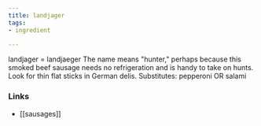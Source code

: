 ```yaml
---
title: landjager
tags:
- ingredient

---
```

landjager = landjaeger The name means "hunter," perhaps because this smoked beef sausage needs no refrigeration and is handy to take on hunts. Look for thin flat sticks in German delis. Substitutes: pepperoni OR salami

### Links

* [[sausages]]
